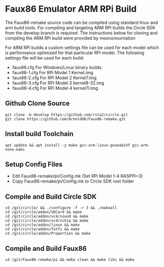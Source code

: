 # Faux86 Emulator ARM RPi Build
The Faux86-remake source code can be compiled using standard linux and arm build tools.
For compiling and targeting ARM RPi builds the Circle SDK from the develop branch is required.
The instructions below for cloning and compiling the ARM RPi build were provided by moononournation

For ARM RPi builds a custom settings file can be used for each model which is performance optimized for
that particular RPi model. The following settings file will be used for each build:

- faux86.cfg      For Windows/Linux binary builds.
- faux86-1.cfg    For RPi Model 1 Kernel.img
- faux86-2.cfg    For RPi Model 2 Kernel7.img
- faux86-3.cfg    For RPi Model 3 kernel8-32.img
- faux86-4.cfg    For RPi Model 4 kernel7l.img

## Github Clone Source
```
git clone -b develop https://github.com/rsta2/circle.git
git clone https://github.com/ArnoldUK/Faux86-remake.git
```

## Install build Toolchain
```
apt update && apt install -y make gcc-arm-linux-gnueabihf gcc-arm-none-eabi
```

## Setup Config Files
- Edit Faux86-remake/pi/Config.mk (Set RPi Model 1-4 RASPPI=3)
- Copy Faux86-remake/pi/Config.mk to Circle SDK root folder

## Compile and Build Circle SDK
```
cd /git/circle/ && ./configure -f -r 3 && ./makeall
cd /git/circle/addon/SDCard && make
cd /git/circle/addon/vc4/sound && make
cd /git/circle/addon/vc4/vchiq && make
cd /git/circle/addon/linux && make
cd /git/circle/addon/fatfs && make
cd /git/circle/addon/Properties && make
```

## Compile and Build Faux86
```
cd /git/Faux86-remake/pi && make clean && make libs && make
```
